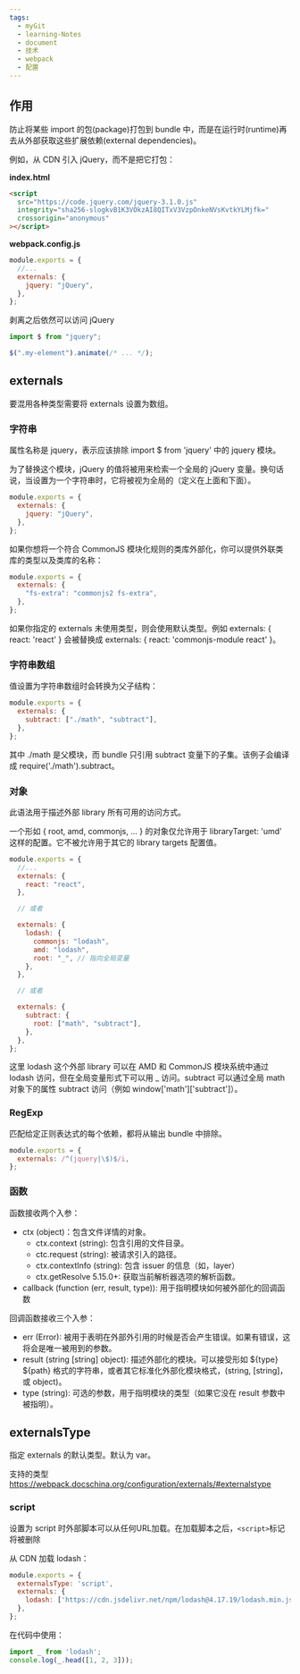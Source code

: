 ```yaml
---
tags:
  - myGit
  - learning-Notes
  - document
  - 技术
  - webpack
  - 配置
---
```


## 作用

防止将某些 import 的包(package)打包到 bundle 中，而是在运行时(runtime)再去从外部获取这些扩展依赖(external dependencies)。

例如，从 CDN 引入 jQuery，而不是把它打包：

**index.html**

```html
<script
  src="https://code.jquery.com/jquery-3.1.0.js"
  integrity="sha256-slogkvB1K3VOkzAI8QITxV3VzpOnkeNVsKvtkYLMjfk="
  crossorigin="anonymous"
></script>
```

**webpack.config.js**

```js
module.exports = {
  //...
  externals: {
    jquery: "jQuery",
  },
};
```

剥离之后依然可以访问 jQuery

```js
import $ from "jquery";

$(".my-element").animate(/* ... */);
```

## externals

要混用各种类型需要将 externals 设置为数组。

### 字符串

属性名称是 jquery，表示应该排除 import $ from 'jquery' 中的 jquery 模块。

为了替换这个模块，jQuery 的值将被用来检索一个全局的 jQuery 变量。换句话说，当设置为一个字符串时，它将被视为全局的（定义在上面和下面）。

```js
module.exports = {
  externals: {
    jquery: "jQuery",
  },
};
```

如果你想将一个符合 CommonJS 模块化规则的类库外部化，你可以提供外联类库的类型以及类库的名称：

```js
module.exports = {
  externals: {
    "fs-extra": "commonjs2 fs-extra",
  },
};
```

如果你指定的 externals 未使用类型，则会使用默认类型。例如 externals: { react: 'react' } 会被替换成 externals: { react: 'commonjs-module react' }。

### 字符串数组

值设置为字符串数组时会转换为父子结构：

```js
module.exports = {
  externals: {
    subtract: ["./math", "subtract"],
  },
};
```

其中 ./math 是父模块，而 bundle 只引用 subtract 变量下的子集。该例子会编译成 require('./math').subtract。

### 对象

此语法用于描述外部 library 所有可用的访问方式。

一个形如 { root, amd, commonjs, ... } 的对象仅允许用于 libraryTarget: 'umd' 这样的配置。它不被允许用于其它的 library targets 配置值。

```js
module.exports = {
  //...
  externals: {
    react: "react",
  },

  // 或者

  externals: {
    lodash: {
      commonjs: "lodash",
      amd: "lodash",
      root: "_", // 指向全局变量
    },
  },

  // 或者

  externals: {
    subtract: {
      root: ["math", "subtract"],
    },
  },
};
```

这里 lodash 这个外部 library 可以在 AMD 和 CommonJS 模块系统中通过 lodash 访问，但在全局变量形式下可以用 \_ 访问。subtract 可以通过全局 math 对象下的属性 subtract 访问（例如 window['math']['subtract']）。

### RegExp
匹配给定正则表达式的每个依赖，都将从输出 bundle 中排除。
```js
module.exports = {
  externals: /^(jquery|\$)$/i,
};
```

### 函数

函数接收两个入参：

- ctx (object)：包含文件详情的对象。
  - ctx.context (string): 包含引用的文件目录。
  - ctc.request (string): 被请求引入的路径。
  - ctx.contextInfo (string): 包含 issuer 的信息（如，layer）
  - ctx.getResolve 5.15.0+: 获取当前解析器选项的解析函数。
- callback (function (err, result, type)): 用于指明模块如何被外部化的回调函数

回调函数接收三个入参：

- err (Error): 被用于表明在外部外引用的时候是否会产生错误。如果有错误，这将会是唯一被用到的参数。
- result (string [string] object): 描述外部化的模块。可以接受形如 ${type} ${path} 格式的字符串，或者其它标准化外部化模块格式，(string, [string]，或 object)。
- type (string): 可选的参数，用于指明模块的类型（如果它没在 result 参数中被指明）。

## externalsType

指定 externals 的默认类型。默认为 var。

支持的类型 https://webpack.docschina.org/configuration/externals/#externalstype

### script

设置为 script 时外部脚本可以从任何URL加载。在加载脚本之后，`<script>`标记将被删除

从 CDN 加载 lodash：
```js
module.exports = {
  externalsType: 'script',
  externals: {
    lodash: ['https://cdn.jsdelivr.net/npm/lodash@4.17.19/lodash.min.js', '_'],
  },
};
```

在代码中使用：

```js
import _ from 'lodash';
console.log(_.head([1, 2, 3]));
```